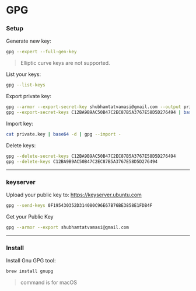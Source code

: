 # GPG

### Setup

Generate new key:
```bash
gpg --expert --full-gen-key
```
> Elliptic curve keys are not supported.

List your keys:
```bash
gpg --list-keys
```

Export private key:
```bash
gpg --armor --export-secret-key shubhamtatvamasi@gmail.com --output private.key
gpg --export-secret-keys C12BA9B9AC50B47C2EC87B5A3767E58D5D276494 | base64 > private.key
```

Import key:
```bash
cat private.key | base64 -d | gpg --import -
```

Delete keys:
```bash
gpg --delete-secret-keys C12BA9B9AC50B47C2EC87B5A3767E58D5D276494
gpg --delete-keys C12BA9B9AC50B47C2EC87B5A3767E58D5D276494
```

---

### keyserver

Upload your public key to: https://keyserver.ubuntu.com
```bash
gpg --send-keys 0F195430352D314080C96E67B76BE3858E1FDB4F
```

Get your Public Key
```bash
gpg --armor --export shubhamtatvamasi@gmail.com
```
---

### Install

Install Gnu GPG tool:
```bash
brew install gnupg
```
> command is for macOS
